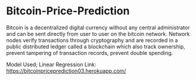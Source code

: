 # Bitcoin-Price-Prediction
Bitcoin is a decentralized digital currency without any central administrator and can be sent directly from user to user on the bitcoin network. Network nodes verify transactions through cryptography and are recorded in a public distributed ledger called a blockchain which also track ownership, prevent tampering of transaction records, prevent double spending.


Model Used; Linear Regression
Link: https://bitcoinpriceprediction03.herokuapp.com/
